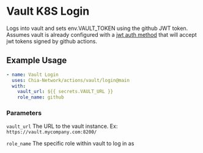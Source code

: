 # Vault K8S Login

Logs into vault and sets env.VAULT_TOKEN using the github JWT token. Assumes vault is already configured with a [jwt auth method](https://www.vaultproject.io/docs/auth/jwt) that will accept jwt tokens signed by github actions.

## Example Usage

```yaml
- name: Vault Login
  uses: Chia-Network/actions/vault/login@main
  with:
    vault_url: ${{ secrets.VAULT_URL }}
    role_name: github
```

### Parameters

`vault_url` The URL to the vault instance. Ex: `https://vault.mycompany.com:8200/`

`role_name` The specific role within vault to log in as
